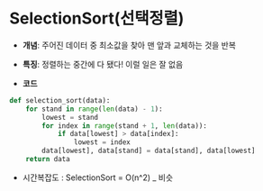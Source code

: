 # SelectionSort(선택정렬)

- **개념**: 주어진 데이터 중 최소값을 찾아 맨 앞과 교체하는 것을 반복

- **특징**: 정렬하는 중간에 다 됐다! 이럴 일은 잘 없음

- **코드**
```python
def selection_sort(data):
    for stand in range(len(data) - 1):
        lowest = stand
        for index in range(stand + 1, len(data)):
            if data[lowest] > data[index]:
                lowest = index
        data[lowest], data[stand] = data[stand], data[lowest]
    return data
```

- 시간복잡도 : SelectionSort = O(n^2) _ 비슷
